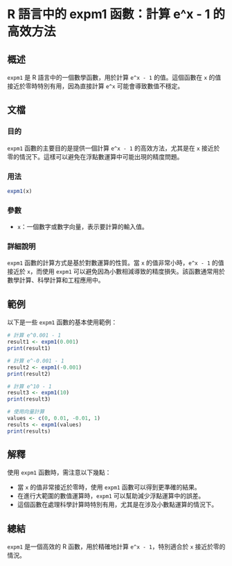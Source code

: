 <!--
Meta Description: # R 語言中的 expm1 函數：計算 e^x - 1 的高效方法 ## 概述 `expm1` 是 R 語言中的一個數學函數，用於計算 `e^x - 1` 的值。這個函數在 `x` 的值接近於零時特別有用，因為直接計算 `e^x` 可能會導致數值不穩定。 ## 文檔 ### 目的 `expm1` ...
Meta Keywords: expm1, 001, print, 的高效方法, result1
-->

# R 語言中的 expm1 函數：計算 e^x - 1 的高效方法

## 概述
`expm1` 是 R 語言中的一個數學函數，用於計算 `e^x - 1` 的值。這個函數在 `x` 的值接近於零時特別有用，因為直接計算 `e^x` 可能會導致數值不穩定。

## 文檔
### 目的
`expm1` 函數的主要目的是提供一個計算 `e^x - 1` 的高效方法，尤其是在 `x` 接近於零的情況下。這樣可以避免在浮點數運算中可能出現的精度問題。

### 用法
```R
expm1(x)
```

### 參數
- `x`：一個數字或數字向量，表示要計算的輸入值。

### 詳細說明
`expm1` 函數的計算方式是基於對數運算的性質。當 `x` 的值非常小時，`e^x - 1` 的值接近於 `x`，而使用 `expm1` 可以避免因為小數相減導致的精度損失。該函數通常用於數學計算、科學計算和工程應用中。

## 範例
以下是一些 `expm1` 函數的基本使用範例：

```R
# 計算 e^0.001 - 1
result1 <- expm1(0.001)
print(result1)

# 計算 e^-0.001 - 1
result2 <- expm1(-0.001)
print(result2)

# 計算 e^10 - 1
result3 <- expm1(10)
print(result3)

# 使用向量計算
values <- c(0, 0.01, -0.01, 1)
results <- expm1(values)
print(results)
```

## 解釋
使用 `expm1` 函數時，需注意以下幾點：
- 當 `x` 的值非常接近於零時，使用 `expm1` 函數可以得到更準確的結果。
- 在進行大範圍的數值運算時，`expm1` 可以幫助減少浮點運算中的誤差。
- 這個函數在處理科學計算時特別有用，尤其是在涉及小數點運算的情況下。

## 總結
`expm1` 是一個高效的 R 函數，用於精確地計算 `e^x - 1`，特別適合於 `x` 接近於零的情況。